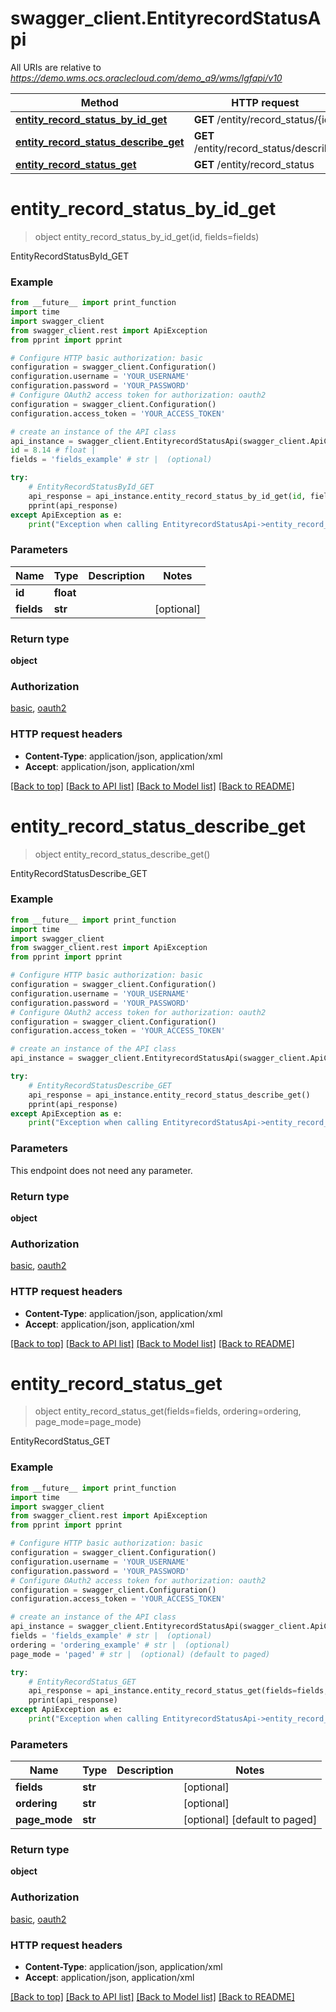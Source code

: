 # swagger_client.EntityrecordStatusApi

All URIs are relative to *https://demo.wms.ocs.oraclecloud.com/demo_a9/wms/lgfapi/v10*

Method | HTTP request | Description
------------- | ------------- | -------------
[**entity_record_status_by_id_get**](EntityrecordStatusApi.md#entity_record_status_by_id_get) | **GET** /entity/record_status/{id} | EntityRecordStatusById_GET
[**entity_record_status_describe_get**](EntityrecordStatusApi.md#entity_record_status_describe_get) | **GET** /entity/record_status/describe | EntityRecordStatusDescribe_GET
[**entity_record_status_get**](EntityrecordStatusApi.md#entity_record_status_get) | **GET** /entity/record_status | EntityRecordStatus_GET


# **entity_record_status_by_id_get**
> object entity_record_status_by_id_get(id, fields=fields)

EntityRecordStatusById_GET



### Example
```python
from __future__ import print_function
import time
import swagger_client
from swagger_client.rest import ApiException
from pprint import pprint

# Configure HTTP basic authorization: basic
configuration = swagger_client.Configuration()
configuration.username = 'YOUR_USERNAME'
configuration.password = 'YOUR_PASSWORD'
# Configure OAuth2 access token for authorization: oauth2
configuration = swagger_client.Configuration()
configuration.access_token = 'YOUR_ACCESS_TOKEN'

# create an instance of the API class
api_instance = swagger_client.EntityrecordStatusApi(swagger_client.ApiClient(configuration))
id = 8.14 # float | 
fields = 'fields_example' # str |  (optional)

try:
    # EntityRecordStatusById_GET
    api_response = api_instance.entity_record_status_by_id_get(id, fields=fields)
    pprint(api_response)
except ApiException as e:
    print("Exception when calling EntityrecordStatusApi->entity_record_status_by_id_get: %s\n" % e)
```

### Parameters

Name | Type | Description  | Notes
------------- | ------------- | ------------- | -------------
 **id** | **float**|  | 
 **fields** | **str**|  | [optional] 

### Return type

**object**

### Authorization

[basic](../README.md#basic), [oauth2](../README.md#oauth2)

### HTTP request headers

 - **Content-Type**: application/json, application/xml
 - **Accept**: application/json, application/xml

[[Back to top]](#) [[Back to API list]](../README.md#documentation-for-api-endpoints) [[Back to Model list]](../README.md#documentation-for-models) [[Back to README]](../README.md)

# **entity_record_status_describe_get**
> object entity_record_status_describe_get()

EntityRecordStatusDescribe_GET



### Example
```python
from __future__ import print_function
import time
import swagger_client
from swagger_client.rest import ApiException
from pprint import pprint

# Configure HTTP basic authorization: basic
configuration = swagger_client.Configuration()
configuration.username = 'YOUR_USERNAME'
configuration.password = 'YOUR_PASSWORD'
# Configure OAuth2 access token for authorization: oauth2
configuration = swagger_client.Configuration()
configuration.access_token = 'YOUR_ACCESS_TOKEN'

# create an instance of the API class
api_instance = swagger_client.EntityrecordStatusApi(swagger_client.ApiClient(configuration))

try:
    # EntityRecordStatusDescribe_GET
    api_response = api_instance.entity_record_status_describe_get()
    pprint(api_response)
except ApiException as e:
    print("Exception when calling EntityrecordStatusApi->entity_record_status_describe_get: %s\n" % e)
```

### Parameters
This endpoint does not need any parameter.

### Return type

**object**

### Authorization

[basic](../README.md#basic), [oauth2](../README.md#oauth2)

### HTTP request headers

 - **Content-Type**: application/json, application/xml
 - **Accept**: application/json, application/xml

[[Back to top]](#) [[Back to API list]](../README.md#documentation-for-api-endpoints) [[Back to Model list]](../README.md#documentation-for-models) [[Back to README]](../README.md)

# **entity_record_status_get**
> object entity_record_status_get(fields=fields, ordering=ordering, page_mode=page_mode)

EntityRecordStatus_GET



### Example
```python
from __future__ import print_function
import time
import swagger_client
from swagger_client.rest import ApiException
from pprint import pprint

# Configure HTTP basic authorization: basic
configuration = swagger_client.Configuration()
configuration.username = 'YOUR_USERNAME'
configuration.password = 'YOUR_PASSWORD'
# Configure OAuth2 access token for authorization: oauth2
configuration = swagger_client.Configuration()
configuration.access_token = 'YOUR_ACCESS_TOKEN'

# create an instance of the API class
api_instance = swagger_client.EntityrecordStatusApi(swagger_client.ApiClient(configuration))
fields = 'fields_example' # str |  (optional)
ordering = 'ordering_example' # str |  (optional)
page_mode = 'paged' # str |  (optional) (default to paged)

try:
    # EntityRecordStatus_GET
    api_response = api_instance.entity_record_status_get(fields=fields, ordering=ordering, page_mode=page_mode)
    pprint(api_response)
except ApiException as e:
    print("Exception when calling EntityrecordStatusApi->entity_record_status_get: %s\n" % e)
```

### Parameters

Name | Type | Description  | Notes
------------- | ------------- | ------------- | -------------
 **fields** | **str**|  | [optional] 
 **ordering** | **str**|  | [optional] 
 **page_mode** | **str**|  | [optional] [default to paged]

### Return type

**object**

### Authorization

[basic](../README.md#basic), [oauth2](../README.md#oauth2)

### HTTP request headers

 - **Content-Type**: application/json, application/xml
 - **Accept**: application/json, application/xml

[[Back to top]](#) [[Back to API list]](../README.md#documentation-for-api-endpoints) [[Back to Model list]](../README.md#documentation-for-models) [[Back to README]](../README.md)

